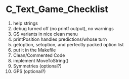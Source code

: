 C\_Text\_Game\_Checklist
========================

1.  help strings
2.  debug turned off (no printf output), no warnings
3.  GS variants in nice clean menu
4.  printPosition handles predictions/whose turn
5.  getoption, setoption, and perfectly packed option list
6.  put it in the Makefile
7.  Clean/Commented Code
8.  implement MoveToString()
9.  Symmetries (optional?)
10. GPS (optional?)

